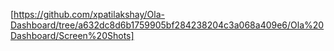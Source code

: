[https://github.com/xpatilakshay/Ola-Dashboard/tree/a632dc8d6b1759905bf284238204c3a068a409e6/Ola%20Dashboard/Screen%20Shots]
